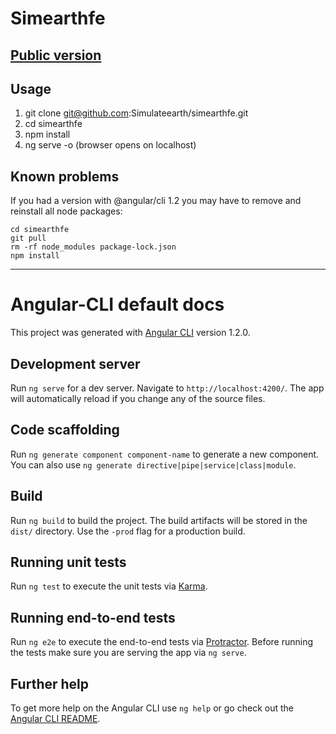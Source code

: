 # Simearthfe

## [Public version](http://app.simulateearth.com/)

## Usage

1. git clone git@github.com:Simulateearth/simearthfe.git
2. cd simearthfe
3. npm install
4. ng serve -o (browser opens on localhost)

## Known problems

If you had a version with @angular/cli 1.2 you may have to remove and reinstall all node packages:

```
cd simearthfe
git pull
rm -rf node_modules package-lock.json
npm install
```

---

# Angular-CLI default docs

This project was generated with [Angular CLI](https://github.com/angular/angular-cli) version 1.2.0.

## Development server

Run `ng serve` for a dev server. Navigate to `http://localhost:4200/`. The app will automatically reload if you change any of the source files.

## Code scaffolding

Run `ng generate component component-name` to generate a new component. You can also use `ng generate directive|pipe|service|class|module`.

## Build

Run `ng build` to build the project. The build artifacts will be stored in the `dist/` directory. Use the `-prod` flag for a production build.

## Running unit tests

Run `ng test` to execute the unit tests via [Karma](https://karma-runner.github.io).

## Running end-to-end tests

Run `ng e2e` to execute the end-to-end tests via [Protractor](http://www.protractortest.org/).
Before running the tests make sure you are serving the app via `ng serve`.

## Further help

To get more help on the Angular CLI use `ng help` or go check out the [Angular CLI README](https://github.com/angular/angular-cli/blob/master/README.md).
